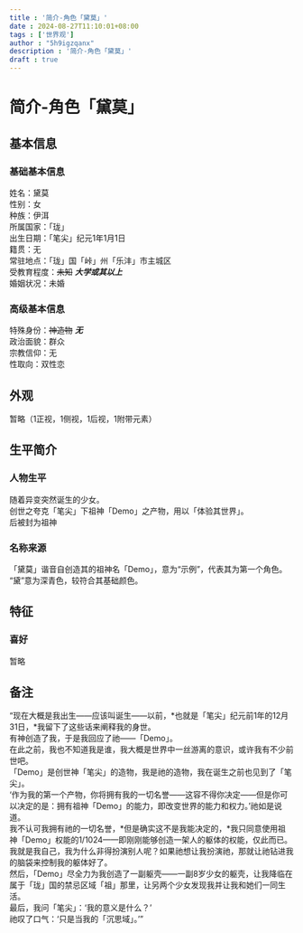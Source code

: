 ```yaml
---
title : '简介-角色「黛莫」'
date : 2024-08-27T11:10:01+08:00
tags : ['世界观']
author : "5h9igzqanx"
description : '简介-角色「黛莫」'
draft : true
---
```


# 简介-角色「黛莫」

## 基本信息

### 基础基本信息

姓名：黛莫  
性别：女  
种族：伊洱  
所属国家：「珑」  
出生日期：「笔尖」纪元1年1月1日  
籍贯：无  
常驻地点：「珑」国「峠」州「乐沣」市主城区  
受教育程度：~~未知~~ ***大学或其以上***  
婚姻状况：未婚  

### 高级基本信息

特殊身份：~~神造物~~ ***无***  
政治面貌：群众  
宗教信仰：无  
性取向：双性恋  

## 外观

暂略（1正视，1侧视，1后视，1附带元素）

## 生平简介

### 人物生平

随着异变突然诞生的少女。  
创世之夸克「笔尖」下祖神「Demo」之产物，用以「体验其世界」。  
后被封为祖神  

### 名称来源

「黛莫」谐音自创造其的祖神名「Demo」，意为“示例”，代表其为第一个角色。  
“黛”意为深青色，较符合其基础颜色。  

## 特征

### 喜好

暂略

## 备注

“现在大概是我出生——应该叫诞生——以前，*也就是「笔尖」纪元前1年的12月31日，*我留下了这些话来阐释我的身世。  
有神创造了我，于是我回应了祂——「Demo」。  
在此之前，我也不知道我是谁，我大概是世界中一丝游离的意识，或许我有不少前世吧。  
「Demo」是创世神「笔尖」的造物，我是祂的造物，我在诞生之前也见到了「笔尖」。  
‘作为我的第一个产物，你将拥有我的一切名誉——这容不得你决定——但是你可以决定的是：拥有祖神「Demo」的能力，即改变世界的能力和权力。’祂如是说道。  
我不认可我拥有祂的一切名誉，*但是确实这不是我能决定的，*我只同意使用祖神「Demo」权能的1/1024——即刚刚能够创造一架人的躯体的权能，仅此而已。  
我就是我自己，我为什么非得扮演别人呢？如果祂想让我扮演祂，那就让祂钻进我的脑袋来控制我的躯体好了。  
然后，「Demo」尽全力为我创造了一副躯壳——一副8岁少女的躯壳，让我降临在属于「珑」国的禁忌区域「祖」那里，让另两个少女发现我并让我和她们一同生活。  
最后，我问「笔尖」：‘我的意义是什么？’  
祂叹了口气：‘只是当我的「沉思域」。’”  
